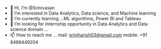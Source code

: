 - 👋 Hi, I’m @Srinivasan
- 👀 I’m interested in Data Analytics, Data science, and Machine learning
- 🌱 I’m currently learning ...ML algorithms, Power BI and Tableau 
- 💞️ I’m looking for Internship opportunity in Data Analytics and Data science domain ...
- 📫 How to reach me ... mail: sriniharish03@gmail.com mobile: +91 8489449204

<!---
SriniHarish/SriniHarish is a ✨ special ✨ repository because its `README.md` (this file) appears on your GitHub profile.
You can click the Preview link to take a look at your changes.
--->

